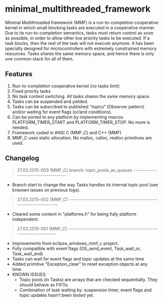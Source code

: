 # minimal_multithreaded_framework

Minimal Multithreaded framework (MMF) is a run-to-completion cooperative kernel in which small blocking tasks are executed in a cooperative manner. Due to its run-to-completion semantics, tasks must return control as soon as possible, in order to allow other low priority tasks to be executed. If a task blocks, then the rest of the task will not execute anymore.
It has been specially designed for microcontrollers with extremely constrained memory resources. Tasks shares the same memory space, and hence there is only one common stack for all of them.

## Features
1. Run-to-completion cooperative kernel (no tasks limit)
2. Fixed priority tasks
3. No task context switching. All tasks shares the same memory space.
4. Tasks can be suspended and yielded.
5. Tasks can be subscribed to published "topics" (Observer pattern) and/or waiting for event flags (or/and conditions).
6. Can be ported to any platform by implementing macros PLATFORM_TIMER_START and PLATFORM_TIMER_STOP. No more is needed.
7. Framework coded in ANSI C (MMF_C) and C++ (MMF)
8. MMF_C uses static allocation. No malloc, calloc, realloc primitives are used.

## Changelog

> 27.03.2015-003 (MMF_C) branch: topic_pools_as_queues -------------------------------------
 - Branch start to change the way Tasks handles its internal topic pool (see knwown issues on previous logs).

 > 27.03.2015-002 (MMF_C) ------------------------------------------------------------------
 - Cleared some content in "platforms.h" for being fully platform independent.
 
> 27.03.2015-001 (MMF_C) ------------------------------------------------------------------
 - Improvements from eclipse_windows_mmf_c project.
 - Fully compatible with event flags (OS_send_event, Task_wait_or, Task_wait_and)
 - Tasks can wait for event flags and topic updates at the same time
 - Added primitive "Exception_clear" to reset exception objects at any time.
 - KNOWN ISSUES:
 	- Topic pools (in Tasks) are arrays that are checked sequentially. They should behave as FIFOs.
 	- Combination of task waiting by: suspension timer, event flags and topic updates hasn't been tested yet.
 	
 
 
 

